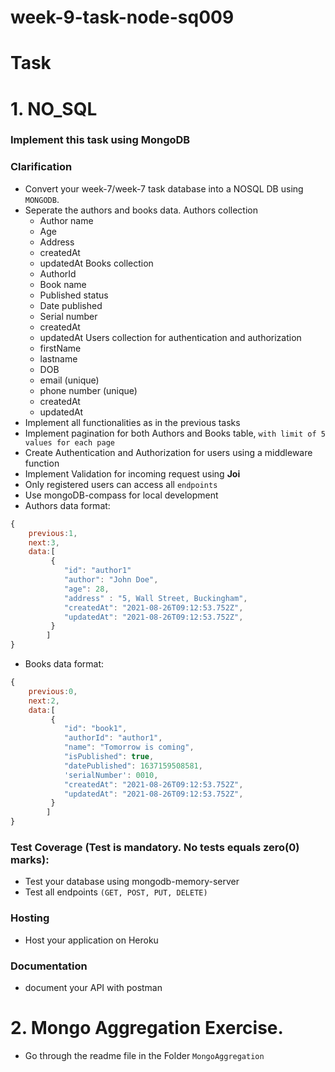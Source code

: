 # week-9-task-node-sq009

# Task

# 1. NO_SQL

### Implement this task using MongoDB

### Clarification
- Convert your week-7/week-7 task database into a NOSQL DB using `MONGODB`.
- Seperate the authors and books data.
Authors collection
   - Author name
   - Age 
   - Address
   - createdAt
   - updatedAt
Books collection
   - AuthorId
   - Book name
   - Published status
   - Date published
   - Serial number
   - createdAt
   - updatedAt
Users collection for authentication and authorization
   - firstName
   - lastname
   - DOB
   - email (unique)
   - phone number (unique)
   - createdAt
   - updatedAt
- Implement all functionalities as in the previous tasks
- Implement pagination for both Authors and Books table, `with limit of 5 values for each page`
- Create Authentication and Authorization for users using a middleware function
- Implement Validation for incoming request using  **Joi**
- Only registered users can access all `endpoints`
- Use mongoDB-compass for local development
- Authors data format:
```js
{
    previous:1,
    next:3,
    data:[
         { 
            "id": "author1"
            "author": "John Doe",
            "age": 28,
            "address" : "5, Wall Street, Buckingham",
            "createdAt": "2021-08-26T09:12:53.752Z",
            "updatedAt": "2021-08-26T09:12:53.752Z",
         } 
        ]
}
```

- Books data format:
```js
{
    previous:0,
    next:2,
    data:[
         { 
            "id": "book1",
            "authorId": "author1",
            "name": "Tomorrow is coming",
            "isPublished": true,
            "datePublished": 1637159508581,
            'serialNumber': 0010,
            "createdAt": "2021-08-26T09:12:53.752Z",
            "updatedAt": "2021-08-26T09:12:53.752Z",
         } 
        ]
}
```

### Test Coverage (Test is mandatory. No tests equals zero(0) marks):
- Test your database using mongodb-memory-server
- Test all endpoints `(GET, POST, PUT, DELETE)`

### Hosting
- Host your application on Heroku

### Documentation
- document your API with postman


# 2. Mongo Aggregation Exercise.
- Go through the readme file in the Folder `MongoAggregation`
